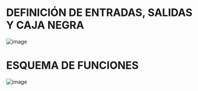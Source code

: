 # DEFINICIÓN DE ENTRADAS, SALIDAS Y CAJA NEGRA
![image](https://github.com/Jordan300105/FUNDAMENTOS-DE-DISE-O/assets/150297452/7091c404-870a-4aad-97af-8a49dccfa9b9)
# ESQUEMA DE FUNCIONES
![image](https://github.com/Jordan300105/FUNDAMENTOS-DE-DISE-O/assets/150297452/ccc2afb8-f22c-4510-88bb-7564574bf8db)
